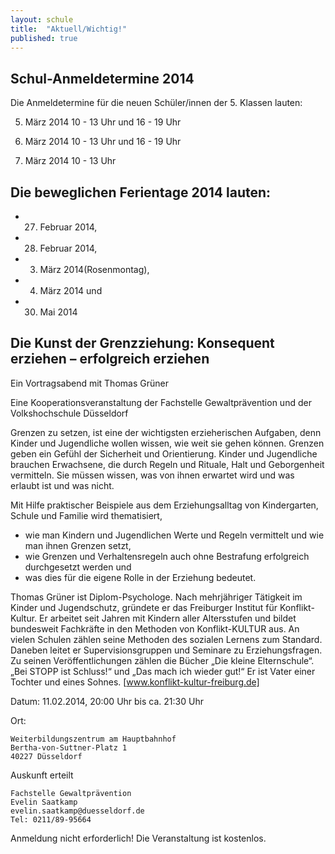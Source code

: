 ```yaml
---
layout: schule
title:  "Aktuell/Wichtig!"
published: true
---
```


## Schul-Anmeldetermine 2014

Die Anmeldetermine für die neuen Schüler/innen der 5. Klassen lauten:

5. März 2014 10 - 13 Uhr und 16 - 19 Uhr

6. März 2014 10 - 13 Uhr und 16 - 19 Uhr

7. März 2014 10 - 13 Uhr 

## Die beweglichen Ferientage 2014 lauten:

- 27. Februar 2014, 
- 28. Februar 2014, 
- 03. März 2014(Rosenmontag), 
- 04. März 2014 und 
- 30. Mai 2014

## Die Kunst der Grenzziehung: Konsequent erziehen – erfolgreich erziehen

Ein Vortragsabend mit Thomas Grüner

Eine Kooperationsveranstaltung der Fachstelle Gewaltprävention und der Volkshochschule Düsseldorf

Grenzen zu setzen, ist eine der wichtigsten erzieherischen Aufgaben, denn Kinder und Jugendliche wollen wissen, wie weit sie gehen können. Grenzen geben ein Gefühl der Sicherheit und Orientierung. Kinder und Jugendliche brauchen Erwachsene, die durch Regeln und Rituale, Halt und Geborgenheit vermitteln. Sie müssen wissen, was von ihnen erwartet wird und was erlaubt ist und was nicht.

Mit Hilfe praktischer Beispiele aus dem Erziehungsalltag von Kindergarten, Schule und Familie wird thematisiert,

- wie man Kindern und Jugendlichen Werte und Regeln vermittelt und wie man ihnen Grenzen setzt,
- wie Grenzen und Verhaltensregeln auch ohne Bestrafung erfolgreich durchgesetzt werden und
- was dies für die eigene Rolle in der Erziehung bedeutet.

Thomas Grüner ist Diplom-Psychologe. Nach mehrjähriger Tätigkeit im Kinder und Jugendschutz, gründete er das Freiburger Institut für Konflikt-Kultur. Er arbeitet seit Jahren mit Kindern aller Altersstufen und bildet bundesweit Fachkräfte in den Methoden von Konflikt-KULTUR aus. An vielen Schulen zählen seine Methoden des sozialen Lernens zum Standard. Daneben leitet er Supervisionsgruppen und Seminare zu Erziehungsfragen. Zu seinen Veröffentlichungen zählen die Bücher „Die kleine Elternschule“. „Bei STOPP ist Schluss!“ und „Das mach ich wieder gut!“ Er ist Vater einer Tochter und eines Sohnes. [www.konflikt-kultur-freiburg.de]

Datum: 11.02.2014, 20:00 Uhr bis ca. 21:30 Uhr

Ort: 

	Weiterbildungszentrum am Hauptbahnhof
	Bertha-von-Suttner-Platz 1
	40227 Düsseldorf

Auskunft erteilt

	Fachstelle Gewaltprävention
	Evelin Saatkamp
	evelin.saatkamp@duesseldorf.de
	Tel: 0211/89-95664

Anmeldung nicht erforderlich! Die Veranstaltung ist kostenlos.




<!--

## Der Girls' Day 2010 im Rückblick

<object id="flowplayer" classid="clsid:D27CDB6E-AE6D-11cf-96B8-444553540000" width="400" height="300"><param name="movie" value="http://www.centertv.de/mediathek/embed/flowplayer.commercial-3.0.7.swf" /><param name="flashvars" value='config={"key":"$2e58adec51179eed790", "clip":"http://img.rp-online.de/video/2010-04-22/rs_100422_girls_day_2010.flv"}' /><embed type="application/x-shockwave-flash" width="400" height="300" src="http://www.centertv.de/mediathek/embed/flowplayer.commercial-3.0.7.swf" flashvars='config={"key":"$2e58adec51179eed790", "clip":{"url":"http://img.rp-online.de/video/2010-04-22/rs_100422_girls_day_2010.flv", "autoPlay": true}}'/></object><div style="text-align: right; width: 400px; margin-top: 2px; border-top: 1px solid #00267f; padding-top: 2px; font-family: Verdana; font-size: 11px;">Zur Verf&uuml;gung gestellt von <a href="http://www.centertv.de/" title="center.tv D&uuml;sseldorf">center.tv D&uuml;sseldorf</a>.</div>
-->

<!--
## Lesung unterm Baum - ohne Baum...

Auch in diesem Jahr findet in der Adventszeit wieder unsere weihnachtliche "Lesung unterm Baum" statt. Seit dem 3. Dezember lesen jeden Morgen (außer freitags) im Foyer Lehrer oder Schüler vor. 

Leider mussten wir unsere Veranstaltung umbenennen, so wurde aus unserer "Lesung unterm Baum" die "Lesung ohne Baum", da Brandschutzexperten der Stadt Düsseldorf uns bei ihrem Rundgang im letzten Jahr untersagt haben, unseren schönen Weihnachtsbaum im Foyer aufzustellen; der feuerfeste Kunststofftannenbaum entspreche nicht den Brandschutzbestimmungen, hieß es....

Ihr seid herzlich eingeladen! Um 7.40 Uhr geht es los. Wir freuen uns auf Euch und wünschen Euch eine schöne Adventszeit. 
-->


